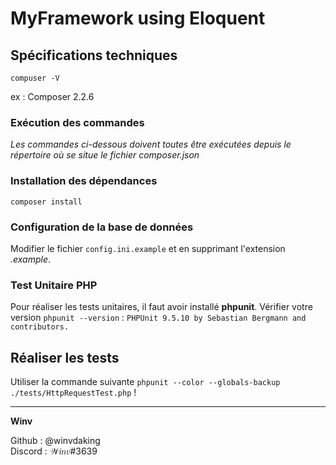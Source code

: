 # MyFramework using Eloquent

## Spécifications techniques

`compuser -V`

ex : Composer 2.2.6

### Exécution des commandes

_Les commandes ci-dessous doivent toutes être exécutées depuis le répertoire où se situe le fichier composer.json_

### Installation des dépendances

`composer install`

### Configuration de la base de données

Modifier le fichier `config.ini.example` et en supprimant l'extension _.example_.

### Test Unitaire PHP

Pour réaliser les tests unitaires, il faut avoir installé **phpunit**.
Vérifier votre version `phpunit --version` : `PHPUnit 9.5.10 by Sebastian Bergmann and contributors.`

## Réaliser les tests

Utiliser la commande suivante `phpunit --color --globals-backup ./tests/HttpRequestTest.php` !

---

**Winv**

Github : @winvdaking<br>
Discord : 𝒲𝑖𝑛𝑣#3639
